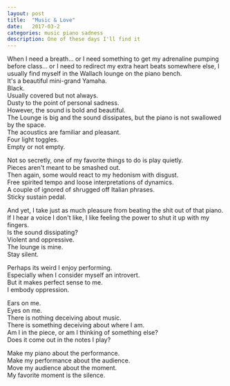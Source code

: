 ```yaml
---
layout: post
title:  "Music & Love"
date:   2017-03-2
categories: music piano sadness
description: One of these days I'll find it
---
```


When I need a breath... or I need something to get my adrenaline pumping before class... or I need to redirect my extra heart beats somewhere else, I usually find myself in the Wallach lounge on the piano bench.  
It's a beautiful mini-grand Yamaha.  
Black.  
Usually covered but not always.  
Dusty to the point of personal sadness.  
However, the sound is bold and beautiful.  
The Lounge is big and the sound dissipates, but the piano is not swallowed by the space.  
The acoustics are familiar and pleasant.  
Four light toggles.  
Empty or not empty.  

Not so secretly, one of my favorite things to do is play quietly.  
Pieces aren't meant to be smashed out.  
Then again, some would react to my hedonism with disgust.  
Free spirited tempo and loose interpretations of dynamics.  
A couple of ignored of shrugged off Italian phrases.  
Sticky sustain pedal.  

And yet, I take just as much pleasure from beating the shit out of that piano.  
If I hear a voice I don't like, I like feeling the power to shut it up with my fingers.  
Is the sound dissipating?  
Violent and oppressive.  
The lounge is mine.  
Stay silent.  

Perhaps its weird I enjoy performing.  
Especially when I consider myself an introvert.  
But it makes perfect sense to me.  
I embody oppression.  

Ears on me.  
Eyes on me.  
There is nothing deceiving about music.  
There is something deceiving about where I am.  
Am I in the piece, or am I thinking of something else?  
Does it come out in the notes I play?  

Make my piano about the performance.  
Make my performance about the audience.  
Move my audience about the moment.  
My favorite moment is the silence.  